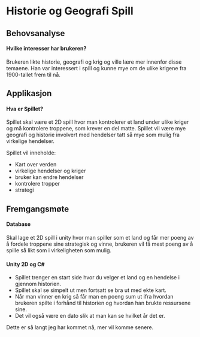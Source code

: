 
# Historie og Geografi Spill

## Behovsanalyse

#### Hvilke interesser har brukeren?

Brukeren likte historie, geografi og krig og ville lære mer innenfor disse temaene.
Han var interessert i spill og kunne mye om de ulike krigene fra 1900-tallet frem til nå.

## Applikasjon

#### Hva er Spillet?

Spillet skal være et 2D spill hvor man kontrolerer et land under ulike kriger og må kontrolere troppene, som krever en del matte. Spillet vil være mye geografi og historie involvert med hendelser tatt så mye som mulig fra virkelige hendelser.

Spillet vil inneholde:
- Kart over verden
- virkelige hendelser og kriger
- bruker kan endre hendelser
- kontrolere tropper
- strategi

## Fremgangsmøte

#### Database

Skal lage et 2D spill i unity hvor man spiller som et land og får mer poeng av å fordele troppene sine strategisk og vinne, brukeren vil få mest poeng av å spille så likt som i virkeligheten som mulig.

#### Unity 2D og C#

- Spillet trenger en start side hvor du velger et land og en hendelse i gjennom historien.
- Spillet skal se simpelt ut men fortsatt se bra ut med ekte kart.
- Når man vinner en krig så får man en poeng sum ut ifra hvordan brukeren spilte i forhånd til historien og hvordan han brukte ressursene sine.
- Det vil også være en dato slik at man kan se hvilket år det er.

Dette er så langt jeg har kommet nå, mer vil komme senere.
